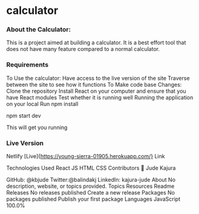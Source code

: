 # calculator

### About the Calculator:
This is a project aimed at building a calculator. It is a best effort tool that does not have many feature compared to a normal calculator.

### Requirements
To Use the calculator:
Have access to the live version of the site
Traverse between the site to see how it functions
To Make code base Changes:
Clone the repository
Install React on your computer and ensure that you have React modules
Test whether it is running well
Running the application on your local
Run npm install


npm start dev 

This will get you running

### Live Version
Netlify [Live]{https://young-sierra-01905.herokuapp.com/} Link


Technologies Used
React JS
HTML
CSS
Contributors
👤 Jude Kajura

GitHub: @kbjude
Twitter:@balindakj
LinkedIn: kajura-jude
About
No description, website, or topics provided.
Topics
Resources
 Readme
Releases
No releases published
Create a new release
Packages
No packages published
Publish your first package
Languages
JavaScript
100.0%
